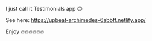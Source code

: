 I just call it Testimonials app 😊 


See here: https://upbeat-archimedes-6abbff.netlify.app/ 

Enjoy 🔥🔥🔥🔥🔥🔥
